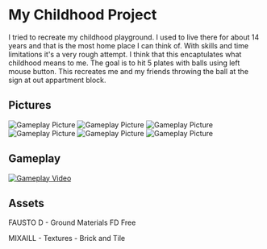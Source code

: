 # My Childhood Project
I tried to recreate my childhood playground. I used to live there for about 14 years and that is the most home place I can think of. With skills and time limitations it's a very rough attempt. I think that this encaptulates what childhood means to me. The goal is to hit 5 plates with balls using left mouse button. This recreates me and my friends throwing the ball at the sign at out appartment block.
 
## Pictures

![Gameplay Picture](https://marcinperkowski.com/MyChildhoodProjectLocal/p0.png)
![Gameplay Picture](https://marcinperkowski.com/MyChildhoodProjectLocal/p1.png)
![Gameplay Picture](https://marcinperkowski.com/MyChildhoodProjectLocal/p2.png)
![Gameplay Picture](https://marcinperkowski.com/MyChildhoodProjectLocal/p3.png)
![Gameplay Picture](https://marcinperkowski.com/MyChildhoodProjectLocal/p4.png)
![Gameplay Picture](https://marcinperkowski.com/MyChildhoodProjectLocal/p5.png)

## Gameplay

[![Gameplay Video](https://img.youtube.com/vi/ACGLzCy_fDo/0.jpg)](https://www.youtube.com/watch?v=ACGLzCy_fDo)
 
## Assets
FAUSTO D - Ground Materials FD Free

MIXAILL - Textures - Brick and Tile
